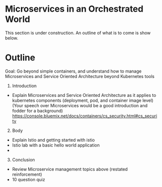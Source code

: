 # Microservices in an Orchestrated World


This section is under construction. An outline of what is to come is show below.

# Outline
Goal: Go beyond simple containers, and understand how to manage Microservices and Service Oriented Architecture beyond Kubernetes tools


1. Introduction

  * Explain Microservices and Service Oriented Architecture as it applies to kubernetes components (deployment, pod, and container image level) (Your speech over Microservices would be a good introduction and fodder for a background)
  https://console.bluemix.net/docs/containers/cs_security.html#cs_security


2. Body
  * Explain Istio and getting started with istio
  * Istio lab with a basic hello world application
  *

3. Conclusion
  * Review Microservice management topics above (restated reinforcement)
  * 10 question quiz
